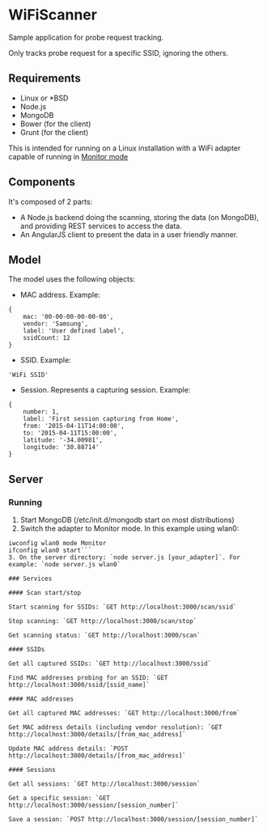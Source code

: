 # WiFiScanner
Sample application for probe request tracking.

Only tracks probe request for a specific SSID, ignoring the others.

## Requirements

* Linux or *BSD
* Node.js
* MongoDB
* Bower (for the client)
* Grunt (for the client)

This is intended for running on a Linux installation with a WiFi adapter capable of running in [Monitor mode](https://wiki.wireshark.org/CaptureSetup/WLAN#Turning_on_monitor_mode)

## Components

It's composed of 2 parts:
* A Node.js backend doing the scanning, storing the data (on MongoDB), and providing REST services to access the data.
* An AngularJS client to present the data in a user friendly manner.

## Model

The model uses the following objects:

* MAC address. Example:
```
{
	mac: '00-00-00-00-00-00',
	vendor: 'Samsung',
	label: 'User defined label',
	ssidCount: 12
}
```
* SSID. Example:
```
'WiFi SSID'
```
* Session. Represents a capturing session. Example:
```
{
	number: 1,
	label: 'First session capturing from Home',
	from: '2015-04-11T14:00:00',
	to: '2015-04-11T15:00:00',
	latitude: '-34.00981',
	longitude: '30.88714'
}
```

## Server

### Running

1. Start MongoDB (/etc/init.d/mongodb start on most distributions)
2. Switch the adapter to Monitor mode. In this example using wlan0: 
```ifconfig wlan0 stop
iwconfig wlan0 mode Monitor
ifconfig wlan0 start```
3. On the server directory: `node server.js [your_adapter]`. For example: `node server.js wlan0`

### Services

#### Scan start/stop

Start scanning for SSIDs: `GET http://localhost:3000/scan/ssid`

Stop scanning: `GET http://localhost:3000/scan/stop`

Get scanning status: `GET http://localhost:3000/scan`

#### SSIDs

Get all captured SSIDs: `GET http://localhost:3000/ssid`

Find MAC addresses probing for an SSID: `GET http://localhost:3000/ssid/[ssid_name]`

#### MAC addresses

Get all captured MAC addresses: `GET http://localhost:3000/from`

Get MAC address details (including vendor resolution): `GET http://localhost:3000/details/[from_mac_address]`

Update MAC address details: `POST http://localhost:3000/details/[from_mac_address]`

#### Sessions

Get all sessions: `GET http://localhost:3000/session`

Get a specific session: `GET http://localhost:3000/session/[session_number]`

Save a session: `POST http://localhost:3000/session/[session_number]`
